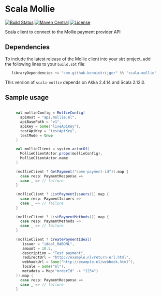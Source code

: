 Scala Mollie
============
[![Build Status](https://travis-ci.org/benniekrijger/scala-mollie.svg?branch=master)](https://travis-ci.org/benniekrijger/scala-mollie) [![Maven Central](https://maven-badges.herokuapp.com/maven-central/com.github.benniekrijger/scala-mollie_2.11/badge.svg)](https://maven-badges.herokuapp.com/maven-central/com.github.benniekrijger/scala-mollie_2.11) [![License](http://img.shields.io/:license-mit-blue.svg)](http://doge.mit-license.org)

Scala client to connect to the Mollie payment provider API

Dependencies
------------
To include the latest release of the Mollie client into your `sbt` project, add the following lines to your `build.sbt` file:
```scala
   libraryDependencies += "com.github.benniekrijger" %% "scala-mollie" % "0.15"
```

This version of `scala-mollie` depends on Akka 2.4.14 and Scala 2.12.0. 


Sample usage
------------

```scala

     val mollieConfig = MollieConfig(
       apiHost = "api.mollie.nl",
       apiBasePath = "v1",
       apiKey = Some("liveApiKey"),
       testApiKey = "testApiKey",
       testMode = true
     )
   
     val mollieClient = system.actorOf(
       MollieClientActor.props(mollieConfig),
       MollieClientActor.name
     )
   
     (mollieClient ? GetPayment("some-payment-id")).map {
       case resp: PaymentResponse =>
       case _ => // failure
     }
   
     (mollieClient ? ListPaymentIssuers()).map {
       case resp: PaymentIssuers =>
       case _ => // failure
     }
   
     (mollieClient ? ListPaymentMethods()).map {
       case resp: PaymentMethods =>
       case _ => // failure
     }
     
     (mollieClient ? CreatePaymentIdeal(
        issuer = "ideal_RABONL",
        amount = 10.5,
        description = "Test payment",
        redirectUrl = "http://example.nl/return-url.html",
        webhookUrl = Some("http://example.nl/webhook.html"),
        locale = Some("nl"),
        metadata = Map("orderId" -> "1234")
     )).map {
       case resp: PaymentResponse =>
       case _ => // failure
     }
     
 ```
